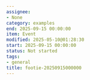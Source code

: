 ```yaml
---
assignee:
- None
category: examples
end: 2025-09-15 00:00:00
item: Event
modified: 2025-05-10@01:28:30
start: 2025-09-15 00:00:00
status: Not started
tags:
- general
title: footie-20250915000000
---
```


